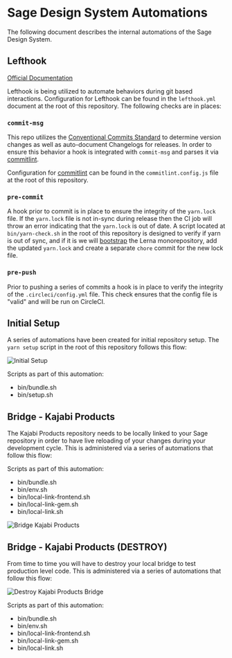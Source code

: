 # Sage Design System Automations

The following document describes the internal automations of the Sage Design System.

## Lefthook

[Official Documentation](https://github.com/Arkweid/lefthook)

Lefthook is being utilized to automate behaviors during git based interactions. Configuration for Lefthook can be found in the `lefthook.yml` document at the root of this repository. The following checks are in places:

### `commit-msg`

This repo utilizes the [Conventional Commits Standard](https://www.conventionalcommits.org/en/v1.0.0/) to determine version changes as well as auto-document Changelogs for releases. In order to ensure this behavior a hook is integrated with `commit-msg` and parses it via [commitlint](https://github.com/conventional-changelog/commitlint).

Configuration for [commitlint](https://github.com/conventional-changelog/commitlint) can be found in the `commitlint.config.js` file at the root of this repository.

### `pre-commit`

A hook prior to commit is in place to ensure the integrity of the `yarn.lock` file. If the `yarn.lock` file is not in-sync during release then the CI job will throw an error indicating that the `yarn.lock` is out of date. A script located at `bin/yarn-check.sh` in the root of this repository is designed to verify if yarn is out of sync, and if it is we will [bootstrap](https://github.com/lerna/lerna/tree/main/commands/bootstrap#readme) the Lerna monorepository, add the updated `yarn.lock` and create a separate `chore` commit for the new lock file.

### `pre-push`

Prior to pushing a series of commits a hook is in place to verify the integrity of the `.circleci/config.yml` file. This check ensures that the config file is "valid" and will be run on CircleCI.

## Initial Setup

A series of automations have been created for initial repository setup. The `yarn setup` script in the root of this repository follows this flow:

![Initial Setup](automations-initial-setup.png "Initial Setup")

Scripts as part of this automation:

- bin/bundle.sh
- bin/setup.sh

## Bridge - Kajabi Products

The Kajabi Products repository needs to be locally linked to your Sage repository in order to have live reloading of your changes during your development cycle. This is administered via a series of automations that follow this flow:

Scripts as part of this automation:

- bin/bundle.sh
- bin/env.sh
- bin/local-link-frontend.sh
- bin/local-link-gem.sh
- bin/local-link.sh

![Bridge Kajabi Products](automations-bridge-kajabi-products.png "Bridge Kajabi Products")

## Bridge - Kajabi Products (DESTROY)

From time to time you will have to destroy your local bridge to test production level code. This is administered via a series of automations that follow this flow:

![Destroy Kajabi Products Bridge](automations-bridge-kajabi-products.png "Destroy Kajabi Products Bridge")

Scripts as part of this automation:

- bin/bundle.sh
- bin/env.sh
- bin/local-link-frontend.sh
- bin/local-link-gem.sh
- bin/local-link.sh
